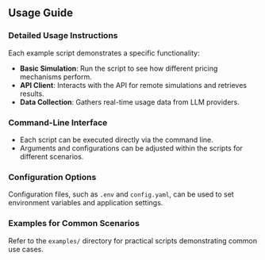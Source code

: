## Usage Guide
### Detailed Usage Instructions
Each example script demonstrates a specific functionality:
- **Basic Simulation**: Run the script to see how different pricing mechanisms perform.
- **API Client**: Interacts with the API for remote simulations and retrieves results.
- **Data Collection**: Gathers real-time usage data from LLM providers.

### Command-Line Interface
- Each script can be executed directly via the command line.
- Arguments and configurations can be adjusted within the scripts for different scenarios.

### Configuration Options
Configuration files, such as `.env` and `config.yaml`, can be used to set environment variables and application settings.

### Examples for Common Scenarios
Refer to the `examples/` directory for practical scripts demonstrating common use cases.
